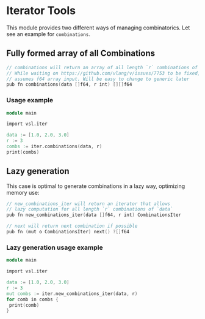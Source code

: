 # Iterator Tools

This module provides two different ways of managing combinatorics.
Let see an example for `combinations`.

## Fully formed array of all Combinations

```v ignore
// combinations will return an array of all length `r` combinations of `data`
// While waiting on https://github.com/vlang/v/issues/7753 to be fixed, the function
// assumes f64 array input. Will be easy to change to generic later
pub fn combinations(data []f64, r int) [][]f64
```

### Usage example

```v
module main

import vsl.iter

data := [1.0, 2.0, 3.0]
r := 3
combs := iter.combinations(data, r)
print(combs)
```

## Lazy generation

This case is optimal to generate combinations in a lazy way, optimizing memory use:

```v ignore
// new_combinations_iter will return an iterator that allows
// lazy computation for all length `r` combinations of `data`
pub fn new_combinations_iter(data []f64, r int) CombinationsIter

// next will return next combination if possible
pub fn (mut o CombinationsIter) next() ?[]f64
```

### Lazy generation usage example

```v
module main

import vsl.iter

data := [1.0, 2.0, 3.0]
r := 3
mut combs := iter.new_combinations_iter(data, r)
for comb in combs {
 print(comb)
}
```

